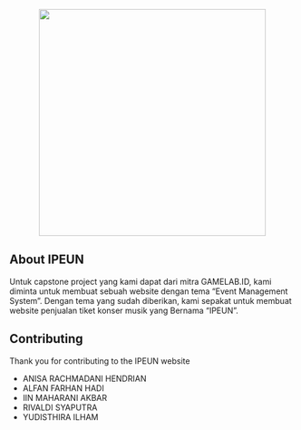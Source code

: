 <p align="center"><img src="{{ asset('img/logo-ipeun.png') }}" width="400"></p>

## About IPEUN

Untuk capstone project yang kami dapat dari mitra GAMELAB.ID, kami diminta untuk membuat sebuah website dengan tema “Event Management System”. Dengan tema yang sudah diberikan, kami sepakat untuk membuat website penjualan tiket konser musik yang Bernama “IPEUN”.

## Contributing

Thank you for contributing to the IPEUN website

-   ANISA RACHMADANI HENDRIAN
-   ALFAN FARHAN HADI
-   IIN MAHARANI AKBAR
-   RIVALDI SYAPUTRA
-   YUDISTHIRA ILHAM
